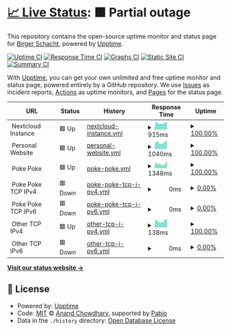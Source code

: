 # [📈 Live Status](https://b1rger.github.io/upptime): <!--live status--> **🟧 Partial outage**

This repository contains the open-source uptime monitor and status page for [Birger Schacht](https://bisco.org), powered by [Upptime](https://github.com/upptime/upptime).

[![Uptime CI](https://github.com/b1rger/upptime/workflows/Uptime%20CI/badge.svg)](https://github.com/b1rger/upptime/actions?query=workflow%3A%22Uptime+CI%22)
[![Response Time CI](https://github.com/b1rger/upptime/workflows/Response%20Time%20CI/badge.svg)](https://github.com/b1rger/upptime/actions?query=workflow%3A%22Response+Time+CI%22)
[![Graphs CI](https://github.com/b1rger/upptime/workflows/Graphs%20CI/badge.svg)](https://github.com/b1rger/upptime/actions?query=workflow%3A%22Graphs+CI%22)
[![Static Site CI](https://github.com/b1rger/upptime/workflows/Static%20Site%20CI/badge.svg)](https://github.com/b1rger/upptime/actions?query=workflow%3A%22Static+Site+CI%22)
[![Summary CI](https://github.com/b1rger/upptime/workflows/Summary%20CI/badge.svg)](https://github.com/b1rger/upptime/actions?query=workflow%3A%22Summary+CI%22)

With [Upptime](https://upptime.js.org), you can get your own unlimited and free uptime monitor and status page, powered entirely by a GitHub repository. We use [Issues](https://github.com/b1rger/upptime/issues) as incident reports, [Actions](https://github.com/b1rger/upptime/actions) as uptime monitors, and [Pages](https://b1rger.github.io/upptime) for the status page.

<!--start: status pages-->
<!-- This summary is generated by Upptime (https://github.com/upptime/upptime) -->
<!-- Do not edit this manually, your changes will be overwritten -->
<!-- prettier-ignore -->
| URL | Status | History | Response Time | Uptime |
| --- | ------ | ------- | ------------- | ------ |
| <img alt="" src="https://nextcloud.com/c/uploads/2022/03/favicon.png" height="13"> Nextcloud Instance | 🟩 Up | [nextcloud-instance.yml](https://github.com/b1rger/upptime/commits/HEAD/history/nextcloud-instance.yml) | <details><summary><img alt="Response time graph" src="./graphs/nextcloud-instance/response-time-week.png" height="20"> 915ms</summary><br><a href="https://b1rger.github.io/upptime/history/nextcloud-instance"><img alt="Response time 852" src="https://img.shields.io/endpoint?url=https%3A%2F%2Fraw.githubusercontent.com%2Fb1rger%2Fupptime%2FHEAD%2Fapi%2Fnextcloud-instance%2Fresponse-time.json"></a><br><a href="https://b1rger.github.io/upptime/history/nextcloud-instance"><img alt="24-hour response time 1031" src="https://img.shields.io/endpoint?url=https%3A%2F%2Fraw.githubusercontent.com%2Fb1rger%2Fupptime%2FHEAD%2Fapi%2Fnextcloud-instance%2Fresponse-time-day.json"></a><br><a href="https://b1rger.github.io/upptime/history/nextcloud-instance"><img alt="7-day response time 915" src="https://img.shields.io/endpoint?url=https%3A%2F%2Fraw.githubusercontent.com%2Fb1rger%2Fupptime%2FHEAD%2Fapi%2Fnextcloud-instance%2Fresponse-time-week.json"></a><br><a href="https://b1rger.github.io/upptime/history/nextcloud-instance"><img alt="30-day response time 850" src="https://img.shields.io/endpoint?url=https%3A%2F%2Fraw.githubusercontent.com%2Fb1rger%2Fupptime%2FHEAD%2Fapi%2Fnextcloud-instance%2Fresponse-time-month.json"></a><br><a href="https://b1rger.github.io/upptime/history/nextcloud-instance"><img alt="1-year response time 852" src="https://img.shields.io/endpoint?url=https%3A%2F%2Fraw.githubusercontent.com%2Fb1rger%2Fupptime%2FHEAD%2Fapi%2Fnextcloud-instance%2Fresponse-time-year.json"></a></details> | <details><summary><a href="https://b1rger.github.io/upptime/history/nextcloud-instance">100.00%</a></summary><a href="https://b1rger.github.io/upptime/history/nextcloud-instance"><img alt="All-time uptime 100.00%" src="https://img.shields.io/endpoint?url=https%3A%2F%2Fraw.githubusercontent.com%2Fb1rger%2Fupptime%2FHEAD%2Fapi%2Fnextcloud-instance%2Fuptime.json"></a><br><a href="https://b1rger.github.io/upptime/history/nextcloud-instance"><img alt="24-hour uptime 100.00%" src="https://img.shields.io/endpoint?url=https%3A%2F%2Fraw.githubusercontent.com%2Fb1rger%2Fupptime%2FHEAD%2Fapi%2Fnextcloud-instance%2Fuptime-day.json"></a><br><a href="https://b1rger.github.io/upptime/history/nextcloud-instance"><img alt="7-day uptime 100.00%" src="https://img.shields.io/endpoint?url=https%3A%2F%2Fraw.githubusercontent.com%2Fb1rger%2Fupptime%2FHEAD%2Fapi%2Fnextcloud-instance%2Fuptime-week.json"></a><br><a href="https://b1rger.github.io/upptime/history/nextcloud-instance"><img alt="30-day uptime 100.00%" src="https://img.shields.io/endpoint?url=https%3A%2F%2Fraw.githubusercontent.com%2Fb1rger%2Fupptime%2FHEAD%2Fapi%2Fnextcloud-instance%2Fuptime-month.json"></a><br><a href="https://b1rger.github.io/upptime/history/nextcloud-instance"><img alt="1-year uptime 100.00%" src="https://img.shields.io/endpoint?url=https%3A%2F%2Fraw.githubusercontent.com%2Fb1rger%2Fupptime%2FHEAD%2Fapi%2Fnextcloud-instance%2Fuptime-year.json"></a></details>
| <img alt="" src="https://icons.duckduckgo.com/ip3/null.ico" height="13"> Personal Website | 🟩 Up | [personal-website.yml](https://github.com/b1rger/upptime/commits/HEAD/history/personal-website.yml) | <details><summary><img alt="Response time graph" src="./graphs/personal-website/response-time-week.png" height="20"> 1040ms</summary><br><a href="https://b1rger.github.io/upptime/history/personal-website"><img alt="Response time 1076" src="https://img.shields.io/endpoint?url=https%3A%2F%2Fraw.githubusercontent.com%2Fb1rger%2Fupptime%2FHEAD%2Fapi%2Fpersonal-website%2Fresponse-time.json"></a><br><a href="https://b1rger.github.io/upptime/history/personal-website"><img alt="24-hour response time 1150" src="https://img.shields.io/endpoint?url=https%3A%2F%2Fraw.githubusercontent.com%2Fb1rger%2Fupptime%2FHEAD%2Fapi%2Fpersonal-website%2Fresponse-time-day.json"></a><br><a href="https://b1rger.github.io/upptime/history/personal-website"><img alt="7-day response time 1040" src="https://img.shields.io/endpoint?url=https%3A%2F%2Fraw.githubusercontent.com%2Fb1rger%2Fupptime%2FHEAD%2Fapi%2Fpersonal-website%2Fresponse-time-week.json"></a><br><a href="https://b1rger.github.io/upptime/history/personal-website"><img alt="30-day response time 963" src="https://img.shields.io/endpoint?url=https%3A%2F%2Fraw.githubusercontent.com%2Fb1rger%2Fupptime%2FHEAD%2Fapi%2Fpersonal-website%2Fresponse-time-month.json"></a><br><a href="https://b1rger.github.io/upptime/history/personal-website"><img alt="1-year response time 1076" src="https://img.shields.io/endpoint?url=https%3A%2F%2Fraw.githubusercontent.com%2Fb1rger%2Fupptime%2FHEAD%2Fapi%2Fpersonal-website%2Fresponse-time-year.json"></a></details> | <details><summary><a href="https://b1rger.github.io/upptime/history/personal-website">100.00%</a></summary><a href="https://b1rger.github.io/upptime/history/personal-website"><img alt="All-time uptime 99.68%" src="https://img.shields.io/endpoint?url=https%3A%2F%2Fraw.githubusercontent.com%2Fb1rger%2Fupptime%2FHEAD%2Fapi%2Fpersonal-website%2Fuptime.json"></a><br><a href="https://b1rger.github.io/upptime/history/personal-website"><img alt="24-hour uptime 100.00%" src="https://img.shields.io/endpoint?url=https%3A%2F%2Fraw.githubusercontent.com%2Fb1rger%2Fupptime%2FHEAD%2Fapi%2Fpersonal-website%2Fuptime-day.json"></a><br><a href="https://b1rger.github.io/upptime/history/personal-website"><img alt="7-day uptime 100.00%" src="https://img.shields.io/endpoint?url=https%3A%2F%2Fraw.githubusercontent.com%2Fb1rger%2Fupptime%2FHEAD%2Fapi%2Fpersonal-website%2Fuptime-week.json"></a><br><a href="https://b1rger.github.io/upptime/history/personal-website"><img alt="30-day uptime 100.00%" src="https://img.shields.io/endpoint?url=https%3A%2F%2Fraw.githubusercontent.com%2Fb1rger%2Fupptime%2FHEAD%2Fapi%2Fpersonal-website%2Fuptime-month.json"></a><br><a href="https://b1rger.github.io/upptime/history/personal-website"><img alt="1-year uptime 99.68%" src="https://img.shields.io/endpoint?url=https%3A%2F%2Fraw.githubusercontent.com%2Fb1rger%2Fupptime%2FHEAD%2Fapi%2Fpersonal-website%2Fuptime-year.json"></a></details>
| <img alt="" src="https://icons.duckduckgo.com/ip3/null.ico" height="13"> Poke Poke | 🟩 Up | [poke-poke.yml](https://github.com/b1rger/upptime/commits/HEAD/history/poke-poke.yml) | <details><summary><img alt="Response time graph" src="./graphs/poke-poke/response-time-week.png" height="20"> 1348ms</summary><br><a href="https://b1rger.github.io/upptime/history/poke-poke"><img alt="Response time 1335" src="https://img.shields.io/endpoint?url=https%3A%2F%2Fraw.githubusercontent.com%2Fb1rger%2Fupptime%2FHEAD%2Fapi%2Fpoke-poke%2Fresponse-time.json"></a><br><a href="https://b1rger.github.io/upptime/history/poke-poke"><img alt="24-hour response time 2131" src="https://img.shields.io/endpoint?url=https%3A%2F%2Fraw.githubusercontent.com%2Fb1rger%2Fupptime%2FHEAD%2Fapi%2Fpoke-poke%2Fresponse-time-day.json"></a><br><a href="https://b1rger.github.io/upptime/history/poke-poke"><img alt="7-day response time 1348" src="https://img.shields.io/endpoint?url=https%3A%2F%2Fraw.githubusercontent.com%2Fb1rger%2Fupptime%2FHEAD%2Fapi%2Fpoke-poke%2Fresponse-time-week.json"></a><br><a href="https://b1rger.github.io/upptime/history/poke-poke"><img alt="30-day response time 1309" src="https://img.shields.io/endpoint?url=https%3A%2F%2Fraw.githubusercontent.com%2Fb1rger%2Fupptime%2FHEAD%2Fapi%2Fpoke-poke%2Fresponse-time-month.json"></a><br><a href="https://b1rger.github.io/upptime/history/poke-poke"><img alt="1-year response time 1335" src="https://img.shields.io/endpoint?url=https%3A%2F%2Fraw.githubusercontent.com%2Fb1rger%2Fupptime%2FHEAD%2Fapi%2Fpoke-poke%2Fresponse-time-year.json"></a></details> | <details><summary><a href="https://b1rger.github.io/upptime/history/poke-poke">100.00%</a></summary><a href="https://b1rger.github.io/upptime/history/poke-poke"><img alt="All-time uptime 98.02%" src="https://img.shields.io/endpoint?url=https%3A%2F%2Fraw.githubusercontent.com%2Fb1rger%2Fupptime%2FHEAD%2Fapi%2Fpoke-poke%2Fuptime.json"></a><br><a href="https://b1rger.github.io/upptime/history/poke-poke"><img alt="24-hour uptime 100.00%" src="https://img.shields.io/endpoint?url=https%3A%2F%2Fraw.githubusercontent.com%2Fb1rger%2Fupptime%2FHEAD%2Fapi%2Fpoke-poke%2Fuptime-day.json"></a><br><a href="https://b1rger.github.io/upptime/history/poke-poke"><img alt="7-day uptime 100.00%" src="https://img.shields.io/endpoint?url=https%3A%2F%2Fraw.githubusercontent.com%2Fb1rger%2Fupptime%2FHEAD%2Fapi%2Fpoke-poke%2Fuptime-week.json"></a><br><a href="https://b1rger.github.io/upptime/history/poke-poke"><img alt="30-day uptime 100.00%" src="https://img.shields.io/endpoint?url=https%3A%2F%2Fraw.githubusercontent.com%2Fb1rger%2Fupptime%2FHEAD%2Fapi%2Fpoke-poke%2Fuptime-month.json"></a><br><a href="https://b1rger.github.io/upptime/history/poke-poke"><img alt="1-year uptime 98.02%" src="https://img.shields.io/endpoint?url=https%3A%2F%2Fraw.githubusercontent.com%2Fb1rger%2Fupptime%2FHEAD%2Fapi%2Fpoke-poke%2Fuptime-year.json"></a></details>
| <img alt="" src="https://icons.duckduckgo.com/ip3/null.ico" height="13"> Poke Poke TCP IPv4 | 🟥 Down | [poke-poke-tcp-i-pv4.yml](https://github.com/b1rger/upptime/commits/HEAD/history/poke-poke-tcp-i-pv4.yml) | <details><summary><img alt="Response time graph" src="./graphs/poke-poke-tcp-i-pv4/response-time-week.png" height="20"> 0ms</summary><br><a href="https://b1rger.github.io/upptime/history/poke-poke-tcp-i-pv4"><img alt="Response time 0" src="https://img.shields.io/endpoint?url=https%3A%2F%2Fraw.githubusercontent.com%2Fb1rger%2Fupptime%2FHEAD%2Fapi%2Fpoke-poke-tcp-i-pv4%2Fresponse-time.json"></a><br><a href="https://b1rger.github.io/upptime/history/poke-poke-tcp-i-pv4"><img alt="24-hour response time 0" src="https://img.shields.io/endpoint?url=https%3A%2F%2Fraw.githubusercontent.com%2Fb1rger%2Fupptime%2FHEAD%2Fapi%2Fpoke-poke-tcp-i-pv4%2Fresponse-time-day.json"></a><br><a href="https://b1rger.github.io/upptime/history/poke-poke-tcp-i-pv4"><img alt="7-day response time 0" src="https://img.shields.io/endpoint?url=https%3A%2F%2Fraw.githubusercontent.com%2Fb1rger%2Fupptime%2FHEAD%2Fapi%2Fpoke-poke-tcp-i-pv4%2Fresponse-time-week.json"></a><br><a href="https://b1rger.github.io/upptime/history/poke-poke-tcp-i-pv4"><img alt="30-day response time 0" src="https://img.shields.io/endpoint?url=https%3A%2F%2Fraw.githubusercontent.com%2Fb1rger%2Fupptime%2FHEAD%2Fapi%2Fpoke-poke-tcp-i-pv4%2Fresponse-time-month.json"></a><br><a href="https://b1rger.github.io/upptime/history/poke-poke-tcp-i-pv4"><img alt="1-year response time 0" src="https://img.shields.io/endpoint?url=https%3A%2F%2Fraw.githubusercontent.com%2Fb1rger%2Fupptime%2FHEAD%2Fapi%2Fpoke-poke-tcp-i-pv4%2Fresponse-time-year.json"></a></details> | <details><summary><a href="https://b1rger.github.io/upptime/history/poke-poke-tcp-i-pv4">0.00%</a></summary><a href="https://b1rger.github.io/upptime/history/poke-poke-tcp-i-pv4"><img alt="All-time uptime 0.00%" src="https://img.shields.io/endpoint?url=https%3A%2F%2Fraw.githubusercontent.com%2Fb1rger%2Fupptime%2FHEAD%2Fapi%2Fpoke-poke-tcp-i-pv4%2Fuptime.json"></a><br><a href="https://b1rger.github.io/upptime/history/poke-poke-tcp-i-pv4"><img alt="24-hour uptime 0.00%" src="https://img.shields.io/endpoint?url=https%3A%2F%2Fraw.githubusercontent.com%2Fb1rger%2Fupptime%2FHEAD%2Fapi%2Fpoke-poke-tcp-i-pv4%2Fuptime-day.json"></a><br><a href="https://b1rger.github.io/upptime/history/poke-poke-tcp-i-pv4"><img alt="7-day uptime 0.00%" src="https://img.shields.io/endpoint?url=https%3A%2F%2Fraw.githubusercontent.com%2Fb1rger%2Fupptime%2FHEAD%2Fapi%2Fpoke-poke-tcp-i-pv4%2Fuptime-week.json"></a><br><a href="https://b1rger.github.io/upptime/history/poke-poke-tcp-i-pv4"><img alt="30-day uptime 0.00%" src="https://img.shields.io/endpoint?url=https%3A%2F%2Fraw.githubusercontent.com%2Fb1rger%2Fupptime%2FHEAD%2Fapi%2Fpoke-poke-tcp-i-pv4%2Fuptime-month.json"></a><br><a href="https://b1rger.github.io/upptime/history/poke-poke-tcp-i-pv4"><img alt="1-year uptime 0.00%" src="https://img.shields.io/endpoint?url=https%3A%2F%2Fraw.githubusercontent.com%2Fb1rger%2Fupptime%2FHEAD%2Fapi%2Fpoke-poke-tcp-i-pv4%2Fuptime-year.json"></a></details>
| <img alt="" src="https://icons.duckduckgo.com/ip3/null.ico" height="13"> Poke Poke TCP IPv6 | 🟥 Down | [poke-poke-tcp-i-pv6.yml](https://github.com/b1rger/upptime/commits/HEAD/history/poke-poke-tcp-i-pv6.yml) | <details><summary><img alt="Response time graph" src="./graphs/poke-poke-tcp-i-pv6/response-time-week.png" height="20"> 0ms</summary><br><a href="https://b1rger.github.io/upptime/history/poke-poke-tcp-i-pv6"><img alt="Response time 0" src="https://img.shields.io/endpoint?url=https%3A%2F%2Fraw.githubusercontent.com%2Fb1rger%2Fupptime%2FHEAD%2Fapi%2Fpoke-poke-tcp-i-pv6%2Fresponse-time.json"></a><br><a href="https://b1rger.github.io/upptime/history/poke-poke-tcp-i-pv6"><img alt="24-hour response time 0" src="https://img.shields.io/endpoint?url=https%3A%2F%2Fraw.githubusercontent.com%2Fb1rger%2Fupptime%2FHEAD%2Fapi%2Fpoke-poke-tcp-i-pv6%2Fresponse-time-day.json"></a><br><a href="https://b1rger.github.io/upptime/history/poke-poke-tcp-i-pv6"><img alt="7-day response time 0" src="https://img.shields.io/endpoint?url=https%3A%2F%2Fraw.githubusercontent.com%2Fb1rger%2Fupptime%2FHEAD%2Fapi%2Fpoke-poke-tcp-i-pv6%2Fresponse-time-week.json"></a><br><a href="https://b1rger.github.io/upptime/history/poke-poke-tcp-i-pv6"><img alt="30-day response time 0" src="https://img.shields.io/endpoint?url=https%3A%2F%2Fraw.githubusercontent.com%2Fb1rger%2Fupptime%2FHEAD%2Fapi%2Fpoke-poke-tcp-i-pv6%2Fresponse-time-month.json"></a><br><a href="https://b1rger.github.io/upptime/history/poke-poke-tcp-i-pv6"><img alt="1-year response time 0" src="https://img.shields.io/endpoint?url=https%3A%2F%2Fraw.githubusercontent.com%2Fb1rger%2Fupptime%2FHEAD%2Fapi%2Fpoke-poke-tcp-i-pv6%2Fresponse-time-year.json"></a></details> | <details><summary><a href="https://b1rger.github.io/upptime/history/poke-poke-tcp-i-pv6">0.00%</a></summary><a href="https://b1rger.github.io/upptime/history/poke-poke-tcp-i-pv6"><img alt="All-time uptime 0.00%" src="https://img.shields.io/endpoint?url=https%3A%2F%2Fraw.githubusercontent.com%2Fb1rger%2Fupptime%2FHEAD%2Fapi%2Fpoke-poke-tcp-i-pv6%2Fuptime.json"></a><br><a href="https://b1rger.github.io/upptime/history/poke-poke-tcp-i-pv6"><img alt="24-hour uptime 0.00%" src="https://img.shields.io/endpoint?url=https%3A%2F%2Fraw.githubusercontent.com%2Fb1rger%2Fupptime%2FHEAD%2Fapi%2Fpoke-poke-tcp-i-pv6%2Fuptime-day.json"></a><br><a href="https://b1rger.github.io/upptime/history/poke-poke-tcp-i-pv6"><img alt="7-day uptime 0.00%" src="https://img.shields.io/endpoint?url=https%3A%2F%2Fraw.githubusercontent.com%2Fb1rger%2Fupptime%2FHEAD%2Fapi%2Fpoke-poke-tcp-i-pv6%2Fuptime-week.json"></a><br><a href="https://b1rger.github.io/upptime/history/poke-poke-tcp-i-pv6"><img alt="30-day uptime 0.00%" src="https://img.shields.io/endpoint?url=https%3A%2F%2Fraw.githubusercontent.com%2Fb1rger%2Fupptime%2FHEAD%2Fapi%2Fpoke-poke-tcp-i-pv6%2Fuptime-month.json"></a><br><a href="https://b1rger.github.io/upptime/history/poke-poke-tcp-i-pv6"><img alt="1-year uptime 0.00%" src="https://img.shields.io/endpoint?url=https%3A%2F%2Fraw.githubusercontent.com%2Fb1rger%2Fupptime%2FHEAD%2Fapi%2Fpoke-poke-tcp-i-pv6%2Fuptime-year.json"></a></details>
| <img alt="" src="https://icons.duckduckgo.com/ip3/null.ico" height="13"> Other TCP IPv4 | 🟩 Up | [other-tcp-i-pv4.yml](https://github.com/b1rger/upptime/commits/HEAD/history/other-tcp-i-pv4.yml) | <details><summary><img alt="Response time graph" src="./graphs/other-tcp-i-pv4/response-time-week.png" height="20"> 138ms</summary><br><a href="https://b1rger.github.io/upptime/history/other-tcp-i-pv4"><img alt="Response time 128" src="https://img.shields.io/endpoint?url=https%3A%2F%2Fraw.githubusercontent.com%2Fb1rger%2Fupptime%2FHEAD%2Fapi%2Fother-tcp-i-pv4%2Fresponse-time.json"></a><br><a href="https://b1rger.github.io/upptime/history/other-tcp-i-pv4"><img alt="24-hour response time 168" src="https://img.shields.io/endpoint?url=https%3A%2F%2Fraw.githubusercontent.com%2Fb1rger%2Fupptime%2FHEAD%2Fapi%2Fother-tcp-i-pv4%2Fresponse-time-day.json"></a><br><a href="https://b1rger.github.io/upptime/history/other-tcp-i-pv4"><img alt="7-day response time 138" src="https://img.shields.io/endpoint?url=https%3A%2F%2Fraw.githubusercontent.com%2Fb1rger%2Fupptime%2FHEAD%2Fapi%2Fother-tcp-i-pv4%2Fresponse-time-week.json"></a><br><a href="https://b1rger.github.io/upptime/history/other-tcp-i-pv4"><img alt="30-day response time 123" src="https://img.shields.io/endpoint?url=https%3A%2F%2Fraw.githubusercontent.com%2Fb1rger%2Fupptime%2FHEAD%2Fapi%2Fother-tcp-i-pv4%2Fresponse-time-month.json"></a><br><a href="https://b1rger.github.io/upptime/history/other-tcp-i-pv4"><img alt="1-year response time 128" src="https://img.shields.io/endpoint?url=https%3A%2F%2Fraw.githubusercontent.com%2Fb1rger%2Fupptime%2FHEAD%2Fapi%2Fother-tcp-i-pv4%2Fresponse-time-year.json"></a></details> | <details><summary><a href="https://b1rger.github.io/upptime/history/other-tcp-i-pv4">100.00%</a></summary><a href="https://b1rger.github.io/upptime/history/other-tcp-i-pv4"><img alt="All-time uptime 99.88%" src="https://img.shields.io/endpoint?url=https%3A%2F%2Fraw.githubusercontent.com%2Fb1rger%2Fupptime%2FHEAD%2Fapi%2Fother-tcp-i-pv4%2Fuptime.json"></a><br><a href="https://b1rger.github.io/upptime/history/other-tcp-i-pv4"><img alt="24-hour uptime 100.00%" src="https://img.shields.io/endpoint?url=https%3A%2F%2Fraw.githubusercontent.com%2Fb1rger%2Fupptime%2FHEAD%2Fapi%2Fother-tcp-i-pv4%2Fuptime-day.json"></a><br><a href="https://b1rger.github.io/upptime/history/other-tcp-i-pv4"><img alt="7-day uptime 100.00%" src="https://img.shields.io/endpoint?url=https%3A%2F%2Fraw.githubusercontent.com%2Fb1rger%2Fupptime%2FHEAD%2Fapi%2Fother-tcp-i-pv4%2Fuptime-week.json"></a><br><a href="https://b1rger.github.io/upptime/history/other-tcp-i-pv4"><img alt="30-day uptime 100.00%" src="https://img.shields.io/endpoint?url=https%3A%2F%2Fraw.githubusercontent.com%2Fb1rger%2Fupptime%2FHEAD%2Fapi%2Fother-tcp-i-pv4%2Fuptime-month.json"></a><br><a href="https://b1rger.github.io/upptime/history/other-tcp-i-pv4"><img alt="1-year uptime 99.88%" src="https://img.shields.io/endpoint?url=https%3A%2F%2Fraw.githubusercontent.com%2Fb1rger%2Fupptime%2FHEAD%2Fapi%2Fother-tcp-i-pv4%2Fuptime-year.json"></a></details>
| <img alt="" src="https://icons.duckduckgo.com/ip3/null.ico" height="13"> Other TCP IPv6 | 🟥 Down | [other-tcp-i-pv6.yml](https://github.com/b1rger/upptime/commits/HEAD/history/other-tcp-i-pv6.yml) | <details><summary><img alt="Response time graph" src="./graphs/other-tcp-i-pv6/response-time-week.png" height="20"> 0ms</summary><br><a href="https://b1rger.github.io/upptime/history/other-tcp-i-pv6"><img alt="Response time 0" src="https://img.shields.io/endpoint?url=https%3A%2F%2Fraw.githubusercontent.com%2Fb1rger%2Fupptime%2FHEAD%2Fapi%2Fother-tcp-i-pv6%2Fresponse-time.json"></a><br><a href="https://b1rger.github.io/upptime/history/other-tcp-i-pv6"><img alt="24-hour response time 0" src="https://img.shields.io/endpoint?url=https%3A%2F%2Fraw.githubusercontent.com%2Fb1rger%2Fupptime%2FHEAD%2Fapi%2Fother-tcp-i-pv6%2Fresponse-time-day.json"></a><br><a href="https://b1rger.github.io/upptime/history/other-tcp-i-pv6"><img alt="7-day response time 0" src="https://img.shields.io/endpoint?url=https%3A%2F%2Fraw.githubusercontent.com%2Fb1rger%2Fupptime%2FHEAD%2Fapi%2Fother-tcp-i-pv6%2Fresponse-time-week.json"></a><br><a href="https://b1rger.github.io/upptime/history/other-tcp-i-pv6"><img alt="30-day response time 0" src="https://img.shields.io/endpoint?url=https%3A%2F%2Fraw.githubusercontent.com%2Fb1rger%2Fupptime%2FHEAD%2Fapi%2Fother-tcp-i-pv6%2Fresponse-time-month.json"></a><br><a href="https://b1rger.github.io/upptime/history/other-tcp-i-pv6"><img alt="1-year response time 0" src="https://img.shields.io/endpoint?url=https%3A%2F%2Fraw.githubusercontent.com%2Fb1rger%2Fupptime%2FHEAD%2Fapi%2Fother-tcp-i-pv6%2Fresponse-time-year.json"></a></details> | <details><summary><a href="https://b1rger.github.io/upptime/history/other-tcp-i-pv6">0.00%</a></summary><a href="https://b1rger.github.io/upptime/history/other-tcp-i-pv6"><img alt="All-time uptime 0.00%" src="https://img.shields.io/endpoint?url=https%3A%2F%2Fraw.githubusercontent.com%2Fb1rger%2Fupptime%2FHEAD%2Fapi%2Fother-tcp-i-pv6%2Fuptime.json"></a><br><a href="https://b1rger.github.io/upptime/history/other-tcp-i-pv6"><img alt="24-hour uptime 0.00%" src="https://img.shields.io/endpoint?url=https%3A%2F%2Fraw.githubusercontent.com%2Fb1rger%2Fupptime%2FHEAD%2Fapi%2Fother-tcp-i-pv6%2Fuptime-day.json"></a><br><a href="https://b1rger.github.io/upptime/history/other-tcp-i-pv6"><img alt="7-day uptime 0.00%" src="https://img.shields.io/endpoint?url=https%3A%2F%2Fraw.githubusercontent.com%2Fb1rger%2Fupptime%2FHEAD%2Fapi%2Fother-tcp-i-pv6%2Fuptime-week.json"></a><br><a href="https://b1rger.github.io/upptime/history/other-tcp-i-pv6"><img alt="30-day uptime 0.00%" src="https://img.shields.io/endpoint?url=https%3A%2F%2Fraw.githubusercontent.com%2Fb1rger%2Fupptime%2FHEAD%2Fapi%2Fother-tcp-i-pv6%2Fuptime-month.json"></a><br><a href="https://b1rger.github.io/upptime/history/other-tcp-i-pv6"><img alt="1-year uptime 0.00%" src="https://img.shields.io/endpoint?url=https%3A%2F%2Fraw.githubusercontent.com%2Fb1rger%2Fupptime%2FHEAD%2Fapi%2Fother-tcp-i-pv6%2Fuptime-year.json"></a></details>

<!--end: status pages-->

[**Visit our status website →**](https://b1rger.github.io/upptime)

## 📄 License

- Powered by: [Upptime](https://github.com/upptime/upptime)
- Code: [MIT](./LICENSE) © [Anand Chowdhary](https://anandchowdhary.com), supported by [Pabio](https://pabio.com)
- Data in the `./history` directory: [Open Database License](https://opendatacommons.org/licenses/odbl/1-0/)
